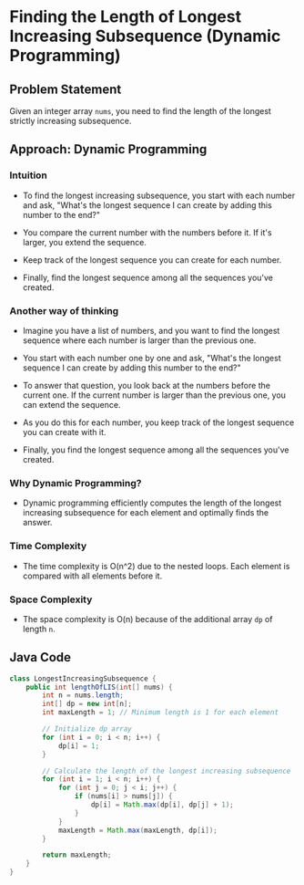 # Finding the Length of Longest Increasing Subsequence (Dynamic Programming)

## Problem Statement

Given an integer array `nums`, you need to find the length of the longest strictly increasing subsequence.

## Approach: Dynamic Programming

### Intuition



- To find the longest increasing subsequence, you start with each number and ask, "What's the longest sequence I can create by adding this number to the end?"

- You compare the current number with the numbers before it. If it's larger, you extend the sequence.

- Keep track of the longest sequence you can create for each number.

- Finally, find the longest sequence among all the sequences you've created.
### Another way of thinking
- Imagine you have a list of numbers, and you want to find the longest sequence where each number is larger than the previous one.

- You start with each number one by one and ask, "What's the longest sequence I can create by adding this number to the end?"

- To answer that question, you look back at the numbers before the current one. If the current number is larger than the previous one, you can extend the sequence.

- As you do this for each number, you keep track of the longest sequence you can create with it.

- Finally, you find the longest sequence among all the sequences you've created.

### Why Dynamic Programming?

- Dynamic programming efficiently computes the length of the longest increasing subsequence for each element and optimally finds the answer.

### Time Complexity

- The time complexity is O(n^2) due to the nested loops. Each element is compared with all elements before it.

### Space Complexity

- The space complexity is O(n) because of the additional array `dp` of length `n`.

## Java Code

```java
class LongestIncreasingSubsequence {
    public int lengthOfLIS(int[] nums) {
        int n = nums.length;
        int[] dp = new int[n];
        int maxLength = 1; // Minimum length is 1 for each element

        // Initialize dp array
        for (int i = 0; i < n; i++) {
            dp[i] = 1;
        }

        // Calculate the length of the longest increasing subsequence
        for (int i = 1; i < n; i++) {
            for (int j = 0; j < i; j++) {
                if (nums[i] > nums[j]) {
                    dp[i] = Math.max(dp[i], dp[j] + 1);
                }
            }
            maxLength = Math.max(maxLength, dp[i]);
        }

        return maxLength;
    }
}
